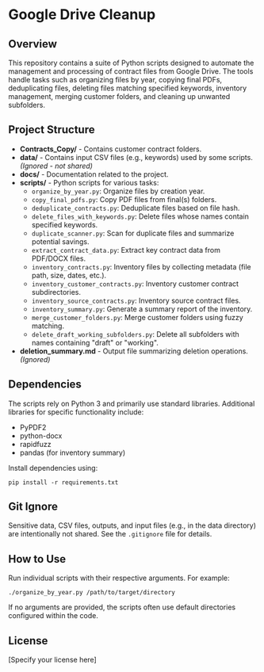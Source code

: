 # Google Drive Cleanup

## Overview

This repository contains a suite of Python scripts designed to automate the management and processing of contract files from Google Drive. The tools handle tasks such as organizing files by year, copying final PDFs, deduplicating files, deleting files matching specified keywords, inventory management, merging customer folders, and cleaning up unwanted subfolders.

## Project Structure

- **Contracts_Copy/** - Contains customer contract folders.
- **data/** - Contains input CSV files (e.g., keywords) used by some scripts. *(Ignored - not shared)*
- **docs/** - Documentation related to the project.
- **scripts/** - Python scripts for various tasks:
  - `organize_by_year.py`: Organize files by creation year.
  - `copy_final_pdfs.py`: Copy PDF files from final(s) folders.
  - `deduplicate_contracts.py`: Deduplicate files based on file hash.
  - `delete_files_with_keywords.py`: Delete files whose names contain specified keywords.
  - `duplicate_scanner.py`: Scan for duplicate files and summarize potential savings.
  - `extract_contract_data.py`: Extract key contract data from PDF/DOCX files.
  - `inventory_contracts.py`: Inventory files by collecting metadata (file path, size, dates, etc.).
  - `inventory_customer_contracts.py`: Inventory customer contract subdirectories.
  - `inventory_source_contracts.py`: Inventory source contract files.
  - `inventory_summary.py`: Generate a summary report of the inventory.
  - `merge_customer_folders.py`: Merge customer folders using fuzzy matching.
  - `delete_draft_working_subfolders.py`: Delete all subfolders with names containing "draft" or "working".
- **deletion_summary.md** - Output file summarizing deletion operations. *(Ignored)*

## Dependencies

The scripts rely on Python 3 and primarily use standard libraries. Additional libraries for specific functionality include:

- PyPDF2
- python-docx
- rapidfuzz
- pandas (for inventory summary)

Install dependencies using:

```
pip install -r requirements.txt
```

## Git Ignore

Sensitive data, CSV files, outputs, and input files (e.g., in the data directory) are intentionally not shared. See the `.gitignore` file for details.

## How to Use

Run individual scripts with their respective arguments. For example:

```
./organize_by_year.py /path/to/target/directory
```

If no arguments are provided, the scripts often use default directories configured within the code.

## License

[Specify your license here] 
